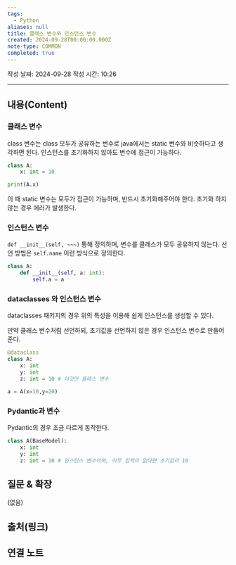 ```yaml
---
tags:
  - Python
aliases: null
title: 클래스 변수와 인스턴스 변수
created: 2024-09-28T00:00:00.000Z
note-type: COMMON
completed: true
---
```

작성 날짜: 2024-09-28
작성 시간: 10:26


----
## 내용(Content)
### 클래스 변수

class 변수는 class 모두가 공유하는 변수로 java에서는 static 변수와 비슷하다고 생각하면 된다. 인스턴스를 초기화하지 않아도 변수에 접근이 가능하다.

```python
class A:
	x: int = 10

print(A.x)
```

이 때 static 변수는 모두가 접근이 가능하며, 반드시 초기화해주어야 한다. 초기화 하지 않는 경우 에러가 발생한다.

### 인스턴스 변수

`def __init__(self, ~~~)` 통해 정의하며, 변수를 클래스가 모두 공유하지 않는다.
선언 방법은 `self.name` 이런 방식으로 정의한다.

```python
class A:
	def __init__(self, a: int):
		self.a = a
```

### dataclasses 와 인스턴스 변수

dataclasses 패키지의 경우 위의 특성을 이용해 쉽게 인스턴스를 생성할 수 있다.

만약 클래스 변수처럼 선언하되, 초기값을 선언하지 않은 경우 인스턴스 변수로 만들어준다.

```python
@dataclass
class A:
	x: int
	y: int
	z: int = 10 # 이것만 클래스 변수

a = A(x=10,y=20)
```

### Pydantic과 변수

Pydantic의 경우 조금 다르게 동작한다.

```python
class A(BaseModel):
	x: int
	y: int
	z: int = 10 # 인스턴스 변수이며, 아무 입력이 없다면 초기값이 10

```

## 질문 & 확장

(없음)

## 출처(링크)


## 연결 노트










